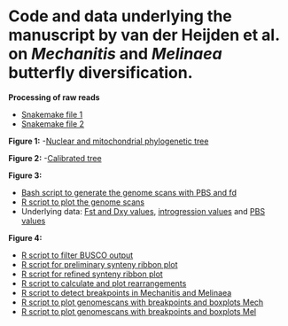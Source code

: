 # Code and data underlying the manuscript by van der Heijden et al. on _Mechanitis_ and _Melinaea_ butterfly diversification.

**Processing of raw reads**
- [Snakemake file 1](https://github.com/rapidspeciation/mechanitis_melinaea/blob/main/scripts/snakefile%20step1)
- [Snakemake file 2](https://github.com/rapidspeciation/mechanitis_melinaea/blob/main/scripts/snakefile%20step2)

**Figure 1:**
-[Nuclear and mitochondrial phylogenetic tree](https://github.com/rapidspeciation/mechanitis_melinaea/blob/main/scripts/phylogenetics)

**Figure 2:**
-[Calibrated tree](https://github.com/rapidspeciation/mechanitis_melinaea/blob/main/scripts/phylogenetics)

**Figure 3:**
- [Bash script to generate the genome scans with PBS and fd](https://github.com/rapidspeciation/mechanitis_melinaea/tree/main/scripts/nesaea_introgression_PBS.sh)
- [R script to plot the genome scans](https://github.com/rapidspeciation/mechanitis_melinaea/tree/main/Rscript_Mech.nesaea.r)
- Underlying data: [Fst and Dxy values](https://github.com/rapidspeciation/mechanitis_melinaea/tree/main/input/Mechanitis.nesaea.filtered.2000.Fst.Dxy.pi.csv), [introgression values](https://github.com/rapidspeciation/mechanitis_melinaea/tree/main/input/Mechanitis.nesaea.filtered.2000.fd.polBr_nes_lysBr_mess.csv) and [PBS values](https://github.com/rapidspeciation/mechanitis_melinaea/tree/main/input/polW_polB_nes.pbs)

**Figure 4:**
- [R script to filter BUSCO output](https://github.com/rapidspeciation/mechanitis_melinaea/tree/main/scripts/filter_busco_output.R)
- [R script for preliminary synteny ribbon plot](https://github.com/rapidspeciation/mechanitis_melinaea/tree/main/scripts/plot_synteny.R)
- [R script for refined synteny ribbon plot](https://github.com/rapidspeciation/mechanitis_melinaea/tree/main/scripts/plot_synteny_fine_tuning.R)
- [R script to calculate and plot rearrangements](https://github.com/rapidspeciation/mechanitis_melinaea/tree/main/scripts/rearrangement_stats.Rmd)
- [R script to detect breakpoints in Mechanitis and Melinaea](https://github.com/rapidspeciation/mechanitis_melinaea/tree/main/scripts/breakpoints.Rmd)
- [R script to plot genomescans with breakpoints and boxplots Mech](https://github.com/rapidspeciation/mechanitis_melinaea/tree/main/scripts/genomescan_mec.Rmd)
- [R script to plot genomescans with breakpoints and boxplots Mel](https://github.com/rapidspeciation/mechanitis_melinaea/tree/main/scripts/genomescan_mel.Rmd)

